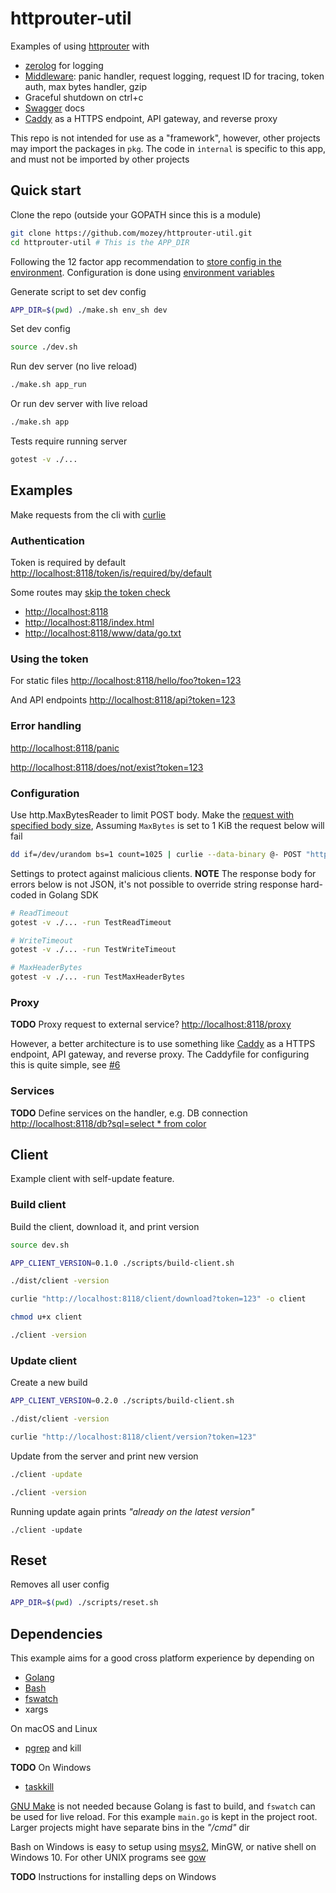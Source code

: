 # httprouter-util

Examples of using [httprouter](https://github.com/julienschmidt/httprouter)
with 
- [zerolog](https://github.com/rs/zerolog) for logging
- [Middleware](https://github.com/gorilla/handlers): panic handler, request logging, request ID for tracing, token auth, max bytes handler, gzip
- Graceful shutdown on ctrl+c
- [Swagger](https://github.com/swaggo/swag) docs
- [Caddy](https://caddyserver.com/) as a HTTPS endpoint, API gateway, and reverse proxy

This repo is not intended for use as a "framework", however, other projects may import the packages in `pkg`. The code in `internal` is specific to this app, and must not be imported by other projects


## Quick start

Clone the repo (outside your GOPATH since this is a module)
```bash
git clone https://github.com/mozey/httprouter-util.git
cd httprouter-util # This is the APP_DIR
```

Following the 12 factor app recommendation to [store config in the environment](https://12factor.net/config). Configuration is done using [environment variables](https://en.wikipedia.org/wiki/Environment_variable)

Generate script to set dev config
```bash
APP_DIR=$(pwd) ./make.sh env_sh dev
```

Set dev config
```bash
source ./dev.sh
```

Run dev server (no live reload)
```bash
./make.sh app_run
```

Or run dev server with live reload
```bash
./make.sh app
```

Tests require running server
```bash
gotest -v ./...
```


## Examples

Make requests from the cli with [curlie](https://github.com/rs/curlie)
  
### Authentication

Token is required by default
[http://localhost:8118/token/is/required/by/default](http://localhost:8118/token/is/required/by/default)

Some routes may [skip the token check](https://github.com/mozey/httprouter-util/blob/connect-go/middleware.go#L119)
- [http://localhost:8118](http://localhost:8118)
- [http://localhost:8118/index.html](http://localhost:8118/index.html)
- [http://localhost:8118/www/data/go.txt](http://localhost:8118/www/data/go.txt)

### Using the token

For static files
[http://localhost:8118/hello/foo?token=123](http://localhost:8118/hello/foo?token=123)

And API endpoints
[http://localhost:8118/api?token=123](http://localhost:8118/api?token=123)

### Error handling

[http://localhost:8118/panic](http://localhost:8118/panic)
    
[http://localhost:8118/does/not/exist?token=123](http://localhost:8118/does/not/exist?token=123)

### Configuration

Use http.MaxBytesReader to limit POST body. Make the [request with specified body size](https://serverfault.com/a/283297), Assuming `MaxBytes` is set to 1 KiB the request below will fail
```bash
dd if=/dev/urandom bs=1 count=1025 | curlie --data-binary @- POST "http://localhost:8118/api?token=123"
```

Settings to protect against malicious clients. **NOTE** The response body for errors below is not JSON, it's not possible to override string response hard-coded in Golang SDK
```bash
# ReadTimeout
gotest -v ./... -run TestReadTimeout

# WriteTimeout
gotest -v ./... -run TestWriteTimeout

# MaxHeaderBytes
gotest -v ./... -run TestMaxHeaderBytes
```

### Proxy

**TODO** Proxy request to external service?
[http://localhost:8118/proxy](http://localhost:8118/proxy)

However, a better architecture is to use something like [Caddy](https://github.com/caddyserver/caddy) as a HTTPS endpoint, API gateway, and reverse proxy. The Caddyfile for configuring this is quite simple, see [#6](https://github.com/mozey/httprouter-util/issues/6)

### Services

**TODO** Define services on the handler, e.g. DB connection
[http://localhost:8118/db?sql=select * from color](http://localhost:8118/db?sql=select%20*%20from%20color)


## Client

Example client with self-update feature.

### Build client

Build the client, download it, and print version
```bash
source dev.sh

APP_CLIENT_VERSION=0.1.0 ./scripts/build-client.sh

./dist/client -version

curlie "http://localhost:8118/client/download?token=123" -o client

chmod u+x client

./client -version
```

### Update client

Create a new build
```bash
APP_CLIENT_VERSION=0.2.0 ./scripts/build-client.sh

./dist/client -version

curlie "http://localhost:8118/client/version?token=123"
```

Update from the server and print new version
```bash
./client -update

./client -version
```

Running update again prints *"already on the latest version"*
```
./client -update
```


## Reset

Removes all user config
```bash
APP_DIR=$(pwd) ./scripts/reset.sh
```


## Dependencies

This example aims for a good cross platform experience by depending on 
- [Golang](https://golang.org/) 
- [Bash](https://www.gnu.org/software/bash)
- [fswatch](https://github.com/emcrisostomo/fswatch)
- xargs

On macOS and Linux
- [pgrep](https://en.wikipedia.org/wiki/Pgrep) and kill

**TODO** On Windows
- [taskkill](https://docs.microsoft.com/en-us/windows-server/administration/windows-commands/taskkill)

[GNU Make](https://stackoverflow.com/questions/3798562/why-use-make-over-a-shell-script) 
is not needed because Golang is fast to build,
and `fswatch` can be used for live reload.
For this example `main.go` is kept in the project root.
Larger projects might have separate bins in the *"/cmd"* dir

Bash on Windows is easy to setup using 
[msys2](https://www.msys2.org/), MinGW, or native shell on Windows 10.
For other UNIX programs see [gow](https://github.com/bmatzelle/gow/wiki)

**TODO** Instructions for installing deps on Windows

